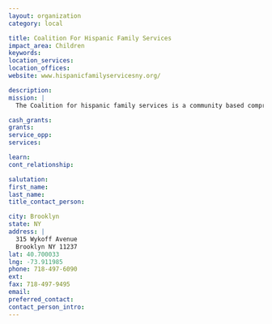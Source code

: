```yaml
---
layout: organization
category: local

title: Coalition For Hispanic Family Services
impact_area: Children
keywords: 
location_services: 
location_offices: 
website: www.hispanicfamilyservicesny.org/

description: 
mission: |
  The Coalition for hispanic family services is a community based comprehensive family service agency, servicing North Brooklyn and adjacent communities.  It's goal is to empower children.

cash_grants: 
grants: 
service_opp: 
services: 

learn: 
cont_relationship: 

salutation: 
first_name: 
last_name: 
title_contact_person: 

city: Brooklyn
state: NY
address: |
  315 Wykoff Avenue  
  Brooklyn NY 11237
lat: 40.700033
lng: -73.911985
phone: 718-497-6090
ext: 
fax: 718-497-9495
email: 
preferred_contact: 
contact_person_intro: 
---
```

